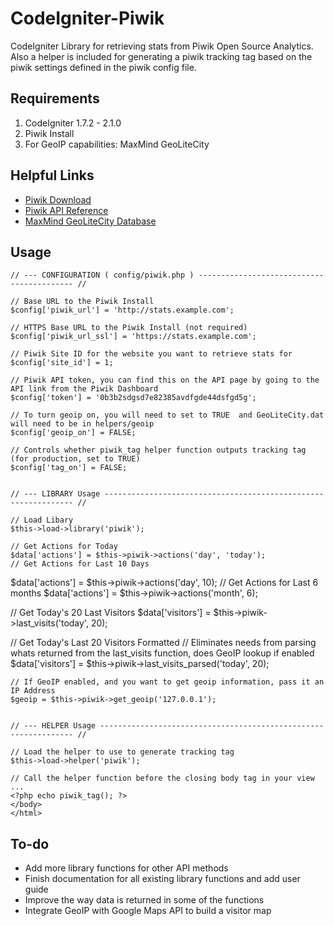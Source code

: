 CodeIgniter-Piwik
============

CodeIgniter Library for retrieving stats from Piwik Open Source Analytics. Also a helper is included for generating a piwik tracking tag based on the piwik settings defined in the piwik config file.


Requirements
------------

1. CodeIgniter 1.7.2 - 2.1.0  
2. Piwik Install  
3. For GeoIP capabilities: MaxMind GeoLiteCity  

Helpful Links
-------------

- <a href="http://piwik.org/latest.zip">Piwik Download</a>
- <a href="http://dev.piwik.org/trac/wiki/API/Reference">Piwik API Reference</a>
- <a href="http://geolite.maxmind.com/download/geoip/database/GeoLiteCity.dat.gz">MaxMind GeoLiteCity Database</a>

Usage
-----
	
	// --- CONFIGURATION ( config/piwik.php ) ------------------------------------------ //
	
	// Base URL to the Piwik Install
	$config['piwik_url'] = 'http://stats.example.com';

	// HTTPS Base URL to the Piwik Install (not required)
	$config['piwik_url_ssl'] = 'https://stats.example.com';

	// Piwik Site ID for the website you want to retrieve stats for
	$config['site_id'] = 1;

	// Piwik API token, you can find this on the API page by going to the API link from the Piwik Dashboard
	$config['token'] = '0b3b2sdgsd7e82385avdfgde44dsfgd5g';

	// To turn geoip on, you will need to set to TRUE  and GeoLiteCity.dat will need to be in helpers/geoip
	$config['geoip_on'] = FALSE;

	// Controls whether piwik_tag helper function outputs tracking tag (for production, set to TRUE)
	$config['tag_on'] = FALSE;
	
	
	// --- LIBRARY Usage --------------------------------------------------------------- //
	
	// Load Libary
	$this->load->library('piwik');

	// Get Actions for Today
	$data['actions'] = $this->piwik->actions('day', 'today');
	// Get Actions for Last 10 Days
  $data['actions'] = $this->piwik->actions('day', 10);
	// Get Actions for Last 6 months
	$data['actions'] = $this->piwik->actions('month', 6);

  // Get Today's 20 Last Visitors
	$data['visitors'] = $this->piwik->last_visits('today', 20);

  // Get Today's Last 20 Visitors Formatted 
  // Eliminates needs from parsing whats returned from the last_visits function, does GeoIP lookup if enabled
	$data['visitors'] = $this->piwik->last_visits_parsed('today', 20);

	// If GeoIP enabled, and you want to get geoip information, pass it an IP Address
	$geoip = $this->piwik->get_geoip('127.0.0.1');
	
	
	// --- HELPER Usage ---------------------------------------------------------------- //
	
	// Load the helper to use to generate tracking tag
	$this->load->helper('piwik');
	
	// Call the helper function before the closing body tag in your view
	...
	<?php echo piwik_tag(); ?>
	</body>
	</html>


To-do
-----

- Add more library functions for other API methods
- Finish documentation for all existing library functions and add user guide
- Improve the way data is returned in some of the functions
- Integrate GeoIP with Google Maps API to build a visitor map
